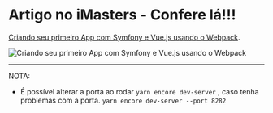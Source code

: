 # Artigo no iMasters - Confere lá!!!

[Criando seu primeiro App com Symfony e Vue.js usando o Webpack](https://imasters.com.br/php/criando-seu-primeiro-app-com-symfony-e-vue-js-usando-o-webpack).

![Criando seu primeiro App com Symfony e Vue.js usando o Webpack](https://i.imgur.com/RnJC3zC.jpg)

----
NOTA:
* É possível alterar a porta ao rodar `yarn encore dev-server` , caso tenha problemas com a porta.
`yarn encore dev-server --port 8282`
